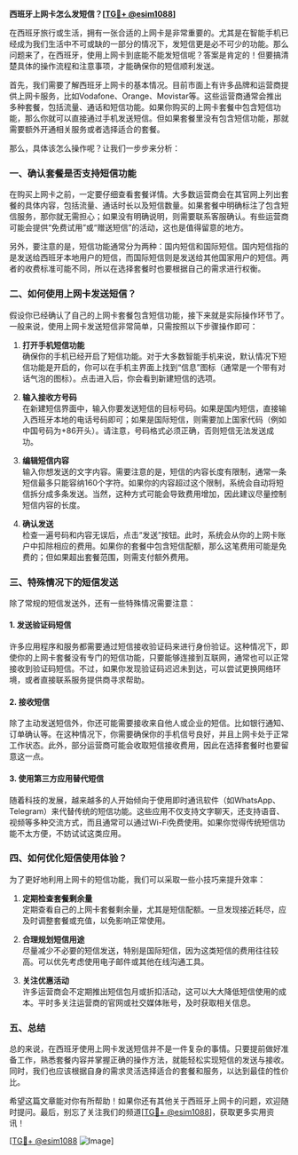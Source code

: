 **西班牙上网卡怎么发短信？[[TG💪+ @esim1088](https://t.me/s/esim1088)]**

在西班牙旅行或生活，拥有一张合适的上网卡是非常重要的。尤其是在智能手机已经成为我们生活中不可或缺的一部分的情况下，发短信更是必不可少的功能。那么问题来了，在西班牙，使用上网卡到底能不能发短信呢？答案是肯定的！但要搞清楚具体的操作流程和注意事项，才能确保你的短信顺利发送。

首先，我们需要了解西班牙上网卡的基本情况。目前市面上有许多品牌和运营商提供上网卡服务，比如Vodafone、Orange、Movistar等。这些运营商通常会推出多种套餐，包括流量、通话和短信功能。如果你购买的上网卡套餐中包含短信功能，那么你就可以直接通过手机发送短信。但如果套餐里没有包含短信功能，那就需要额外开通相关服务或者选择适合的套餐。

那么，具体该怎么操作呢？让我们一步步来分析：

### 一、确认套餐是否支持短信功能

在购买上网卡之前，一定要仔细查看套餐详情。大多数运营商会在其官网上列出套餐的具体内容，包括流量、通话时长以及短信数量。如果套餐中明确标注了包含短信服务，那你就无需担心；如果没有明确说明，则需要联系客服确认。有些运营商可能会提供“免费试用”或“赠送短信”的活动，这也是值得留意的地方。

另外，要注意的是，短信功能通常分为两种：国内短信和国际短信。国内短信指的是发送给西班牙本地用户的短信，而国际短信则是发送给其他国家用户的短信。两者的收费标准可能不同，所以在选择套餐时也要根据自己的需求进行权衡。

### 二、如何使用上网卡发送短信？

假设你已经确认了自己的上网卡套餐包含短信功能，接下来就是实际操作环节了。一般来说，使用上网卡发送短信非常简单，只需按照以下步骤操作即可：

1. **打开手机短信功能**  
   确保你的手机已经开启了短信功能。对于大多数智能手机来说，默认情况下短信功能是开启的，你可以在手机主界面上找到“信息”图标（通常是一个带有对话气泡的图标）。点击进入后，你会看到新建短信的选项。

2. **输入接收方号码**  
   在新建短信界面中，输入你要发送短信的目标号码。如果是国内短信，直接输入西班牙本地的电话号码即可；如果是国际短信，则需要加上国家代码（例如中国号码为+86开头）。请注意，号码格式必须正确，否则短信无法发送成功。

3. **编辑短信内容**  
   输入你想发送的文字内容。需要注意的是，短信的内容长度有限制，通常一条短信最多只能容纳160个字符。如果你的内容超过这个限制，系统会自动将短信拆分成多条发送。当然，这种方式可能会导致费用增加，因此建议尽量控制短信内容的长度。

4. **确认发送**  
   检查一遍号码和内容无误后，点击“发送”按钮。此时，系统会从你的上网卡账户中扣除相应的费用。如果你的套餐中包含短信配额，那么这笔费用可能是免费的；但如果超出套餐范围，则需支付额外费用。

### 三、特殊情况下的短信发送

除了常规的短信发送外，还有一些特殊情况需要注意：

#### 1. 发送验证码短信
许多应用程序和服务都需要通过短信接收验证码来进行身份验证。这种情况下，即使你的上网卡套餐没有专门的短信功能，只要能够连接到互联网，通常也可以正常接收到验证码短信。不过，如果你发现验证码迟迟未到达，可以尝试更换网络环境，或者直接联系服务提供商寻求帮助。

#### 2. 接收短信
除了主动发送短信外，你还可能需要接收来自他人或企业的短信。比如银行通知、订单确认等。在这种情况下，你需要确保你的手机信号良好，并且上网卡处于正常工作状态。此外，部分运营商可能会收取短信接收费用，因此在选择套餐时也要留意这一点。

#### 3. 使用第三方应用替代短信
随着科技的发展，越来越多的人开始倾向于使用即时通讯软件（如WhatsApp、Telegram）来代替传统的短信功能。这些应用不仅支持文字聊天，还支持语音、视频等多种交流方式，而且通常可以通过Wi-Fi免费使用。如果你觉得传统短信功能不太方便，不妨试试这类应用。

### 四、如何优化短信使用体验？

为了更好地利用上网卡的短信功能，我们可以采取一些小技巧来提升效率：

1. **定期检查套餐剩余量**  
   定期查看自己的上网卡套餐剩余量，尤其是短信配额。一旦发现接近耗尽，应及时调整套餐或充值，以免影响正常使用。

2. **合理规划短信用途**  
   尽量减少不必要的短信发送，特别是国际短信，因为这类短信的费用往往较高。可以优先考虑使用电子邮件或其他在线沟通工具。

3. **关注优惠活动**  
   许多运营商会不定期推出短信包月或折扣活动，这可以大大降低短信使用的成本。平时多关注运营商的官网或社交媒体账号，及时获取相关信息。

### 五、总结

总的来说，在西班牙使用上网卡发送短信并不是一件复杂的事情。只要提前做好准备工作，熟悉套餐内容并掌握正确的操作方法，就能轻松实现短信的发送与接收。同时，我们也应该根据自身的需求灵活选择适合的套餐和服务，以达到最佳的性价比。

希望这篇文章能对你有所帮助！如果你还有其他关于西班牙上网卡的问题，欢迎随时提问。最后，别忘了关注我们的频道[[TG💪+ @esim1088](https://t.me/s/esim1088)]，获取更多实用资讯！

[[TG💪+ @esim1088](https://t.me/s/esim1088) ![Image](https://i.postimg.cc/4NQfJmqS/Snipaste-2025-05-13-00-14-12.png)]